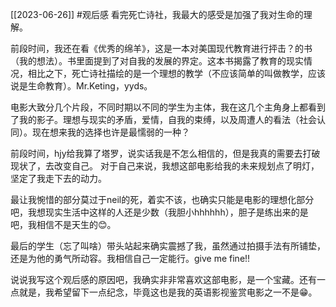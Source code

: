 [[2023-06-26]]
#观后感
看完死亡诗社，我最大的感受是加强了我对生命的理解。

前段时间，我还在看《优秀的绵羊》，这是一本对美国现代教育进行抨击？的书（我的想法）。书里面提到了对自我的发展的界定。这本书揭露了教育的现实情况，相比之下，死亡诗社描绘的是一个理想的教学（不应该简单的叫做教学，应该说是生命教育）。Mr.Keting，yyds。

电影大致分几个片段，不同时期以不同的学生为主体，我在这几个主角身上都看到了我的影子。理想与现实的矛盾，爱情，自我的束缚，以及周遭人的看法（社会认同）。现在想来我的选择也许是最懦弱的一种？

前段时间，hjy给我算了塔罗，说实话我是不怎么相信的，但是我真的需要去打破现状了，去改变自己。
对于自己来说，我想这部电影给我的未来规划点了明灯，坚定了我走下去的动力。

最让我惋惜的部分莫过于neil的死，着实不该，也确实只能是电影的理想化部分吧，我想现实生活中这样的人还是少数（我胆小hhhhhh），胆子是练出来的是吧，我相信不是天生的😊。

最后的学生（忘了叫啥）带头站起来确实震撼了我，虽然通过拍摄手法有所铺垫，还是为他的勇气所动容。我相信自己一定能行。give me fine!!


说说我写这个观后感的原因吧，我确实非非常喜欢这部电影，是一个宝藏。还有一点就是，我希望留下一点纪念，毕竟这也是我的英语影视鉴赏电影之一不是😁。